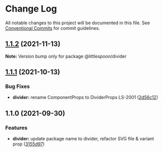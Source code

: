 # Change Log

All notable changes to this project will be documented in this file.
See [Conventional Commits](https://conventionalcommits.org) for commit guidelines.

## [1.1.2](https://github.com/little-spoon-dev/design-system/compare/@littlespoon/divider@1.1.1...@littlespoon/divider@1.1.2) (2021-11-13)

**Note:** Version bump only for package @littlespoon/divider

## [1.1.1](https://github.com/little-spoon-dev/design-system/compare/@littlespoon/divider@1.1.0...@littlespoon/divider@1.1.1) (2021-10-13)

### Bug Fixes

- **divider:** rename ComponentProps to DividerProps LS-2001 ([2d56c12](https://github.com/little-spoon-dev/design-system/commit/2d56c125b908fa156224238c5c18bd06e886344b))

## 1.1.0 (2021-09-30)

### Features

- **divider:** update package name to divider, refactor SVG file & variant prop ([3155d97](https://github.com/little-spoon-dev/design-system/commit/3155d979764e142cf8cf22da775d1be94a50a27a))
